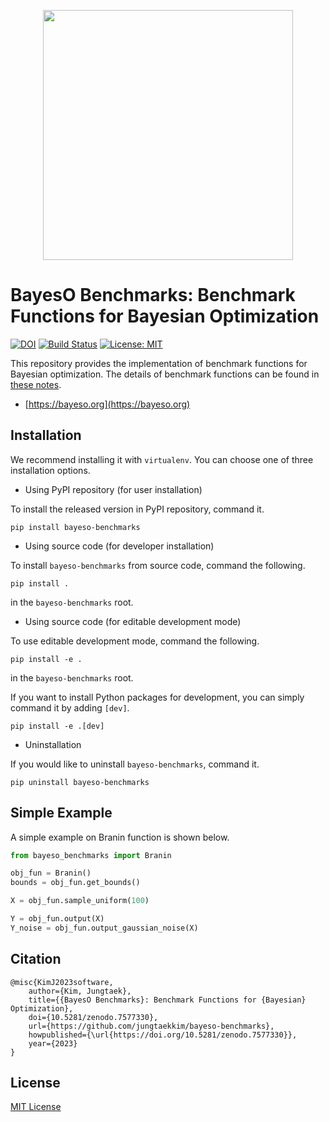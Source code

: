 <p align="center">
<img src="https://raw.githubusercontent.com/jungtaekkim/bayeso/main/docs/_static/assets/logo_bayeso_capitalized.svg" width="400" />
</p>

# BayesO Benchmarks: Benchmark Functions for Bayesian Optimization
[![DOI](https://zenodo.org/badge/DOI/10.5281/zenodo.7577330.svg)](https://doi.org/10.5281/zenodo.7577330)
[![Build Status](https://github.com/jungtaekkim/bayeso-benchmarks/actions/workflows/pytest.yml/badge.svg)](https://github.com/jungtaekkim/bayeso-benchmarks/actions/workflows/pytest.yml)
[![License: MIT](https://img.shields.io/badge/License-MIT-yellow.svg)](https://opensource.org/licenses/MIT)

This repository provides the implementation of benchmark functions for Bayesian optimization.
The details of benchmark functions can be found in [these notes](https://jungtaek.github.io/notes/benchmarks_bo.pdf).

* [https://bayeso.org](https://bayeso.org)

## Installation
We recommend installing it with `virtualenv`.
You can choose one of three installation options.

* Using PyPI repository (for user installation)

To install the released version in PyPI repository, command it.

```shell
pip install bayeso-benchmarks
```

* Using source code (for developer installation)

To install `bayeso-benchmarks` from source code, command the following.

```shell
pip install .
```
in the `bayeso-benchmarks` root.

* Using source code (for editable development mode)

To use editable development mode, command the following.

```shell
pip install -e .
```
in the `bayeso-benchmarks` root.

If you want to install Python packages for development, you can simply command it by adding `[dev]`.
```shell
pip install -e .[dev]
```

* Uninstallation

If you would like to uninstall `bayeso-benchmarks`, command it.

```shell
pip uninstall bayeso-benchmarks
```

## Simple Example
A simple example on Branin function is shown below.
```python
from bayeso_benchmarks import Branin

obj_fun = Branin()
bounds = obj_fun.get_bounds()

X = obj_fun.sample_uniform(100)

Y = obj_fun.output(X)
Y_noise = obj_fun.output_gaussian_noise(X)
```

## Citation
```
@misc{KimJ2023software,
    author={Kim, Jungtaek},
    title={{BayesO Benchmarks}: Benchmark Functions for {Bayesian} Optimization},
    doi={10.5281/zenodo.7577330},
    url={https://github.com/jungtaekkim/bayeso-benchmarks},
    howpublished={\url{https://doi.org/10.5281/zenodo.7577330}},
    year={2023}
}
```

## License
[MIT License](LICENSE)
